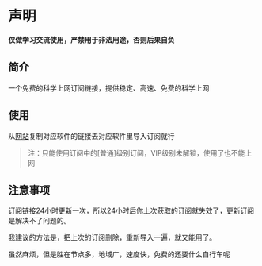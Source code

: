 # 声明

**仅做学习交流使用，严禁用于非法用途，否则后果自负**

## 简介

一个免费的科学上网订阅链接，提供稳定、高速、免费的科学上网

## 使用

从[网站](https://passwall.biubush.cn)复制对应软件的链接去对应软件里导入订阅就行

> 注：只能使用订阅中的[普通]级别订阅，VIP级别未解锁，使用了也不能上网

## 注意事项

订阅链接24小时更新一次，所以24小时后你上次获取的订阅就失效了，更新订阅是解决不了问题的。

我建议的方法是，把上次的订阅删除，重新导入一遍，就又能用了。

虽然麻烦，但是胜在节点多，地域广，速度快，免费的还要什么自行车呢
